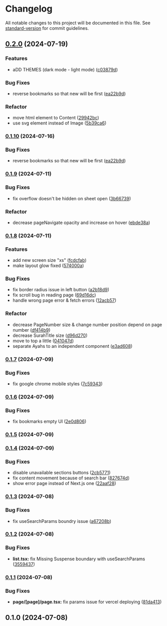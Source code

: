 # Changelog

All notable changes to this project will be documented in this file. See [standard-version](https://github.com/conventional-changelog/standard-version) for commit guidelines.

## [0.2.0](https://github.com/USERNAME/REPOSITORY_NAME/compare/v0.1.9...v0.2.0) (2024-07-19)


### Features

* aDD THEMES (dark mode - light mode) ([c03879d](https://github.com/USERNAME/REPOSITORY_NAME/commitsc03879d2edaaddc2b0939cd259dc15332f6bac6d))


### Bug Fixes

* reverse bookmarks so that new will be first ([ea22b9d](https://github.com/USERNAME/REPOSITORY_NAME/commitsea22b9d32a8f0860b8688fdc0cdb7d3dd950e435))


### Refactor

* move html element to Content ([29942bc](https://github.com/USERNAME/REPOSITORY_NAME/commits29942bcc359280e7fe8813937e3df1fe452c9d67))
* use svg element instead of Image ([5b39ca6](https://github.com/USERNAME/REPOSITORY_NAME/commits5b39ca6d79a17c984bac5c9b0c2091cb4e1943f2))

### [0.1.10](https://github.com/USERNAME/REPOSITORY_NAME/compare/v0.1.9...v0.1.10) (2024-07-16)


### Bug Fixes

* reverse bookmarks so that new will be first ([ea22b9d](https://github.com/USERNAME/REPOSITORY_NAME/commitsea22b9d32a8f0860b8688fdc0cdb7d3dd950e435))

### [0.1.9](https://github.com/USERNAME/REPOSITORY_NAME/compare/v0.1.8...v0.1.9) (2024-07-11)


### Bug Fixes

* fix overflow doesn't be hidden on sheet open ([3b66739](https://github.com/USERNAME/REPOSITORY_NAME/commits3b667397ae11d2bc02656569493b48cdce5d1273))


### Refactor

* decrease pageNavigate opacity and increase on hover ([ebde38a](https://github.com/USERNAME/REPOSITORY_NAME/commitsebde38aa66ec57c7e8c41e8ced47e22c7189142f))

### [0.1.8](https://github.com/USERNAME/REPOSITORY_NAME/compare/v0.1.7...v0.1.8) (2024-07-11)


### Features

* add new screen size "xs" ([fcdcfab](https://github.com/USERNAME/REPOSITORY_NAME/commitsfcdcfabd5938bbbee44c21b4d358897f182e4499))
* make layout glow fixed ([574000a](https://github.com/USERNAME/REPOSITORY_NAME/commits574000a140107bbdb0db7bf6f0f6d01f50f153bb))


### Bug Fixes

* fix border radius issue in left button ([a2b18d9](https://github.com/USERNAME/REPOSITORY_NAME/commitsa2b18d91a574fde3a5931cd353806cbe67c9943d))
* fix scroll bug in reading page ([69d16dc](https://github.com/USERNAME/REPOSITORY_NAME/commits69d16dc8a01d4ef576043fc4b3852a34e636a6b1))
* handle wrong page error & fetch errors ([12acb57](https://github.com/USERNAME/REPOSITORY_NAME/commits12acb579f3e1ea3c55e19a8b5d8f0d2f7d7e3289))


### Refactor

* decrease PageNumber size & change number position depend on page number ([df414b9](https://github.com/USERNAME/REPOSITORY_NAME/commitsdf414b9827a5cd8b8af1a5c50033223f13cd4e42))
* decrease SurahTitle size ([d96d270](https://github.com/USERNAME/REPOSITORY_NAME/commitsd96d270cd213fb52ddb3cbfdfb64cef374d7d279))
* move to top a little ([041047d](https://github.com/USERNAME/REPOSITORY_NAME/commits041047d080a91b1444a651d714af2790331a2753))
* separate Ayahs to an independent component ([e3ad608](https://github.com/USERNAME/REPOSITORY_NAME/commitse3ad608c4186e244b9b49eb4aecb0a0c2d6b1c1d))

### [0.1.7](https://github.com/USERNAME/REPOSITORY_NAME/compare/v0.1.6...v0.1.7) (2024-07-09)


### Bug Fixes

* fix google chrome mobile styles ([7c59343](https://github.com/USERNAME/REPOSITORY_NAME/commits7c5934342a38bd69d6e63c09d79e9195847c5156))

### [0.1.6](https://github.com/USERNAME/REPOSITORY_NAME/compare/v0.1.5...v0.1.6) (2024-07-09)


### Bug Fixes

* fix bookmarks empty UI ([2e0d806](https://github.com/USERNAME/REPOSITORY_NAME/commits2e0d806d1522badafa9dffa428257f6f50bfad81))

### [0.1.5](https://github.com/USERNAME/REPOSITORY_NAME/compare/v0.1.4...v0.1.5) (2024-07-09)

### [0.1.4](https://github.com/USERNAME/REPOSITORY_NAME/compare/v0.1.3...v0.1.4) (2024-07-09)


### Bug Fixes

* disable unavailable sections buttons ([2cb5771](https://github.com/USERNAME/REPOSITORY_NAME/commits2cb5771a505f602ca2d455d9deacc5c8004f042a))
* fix content movement because of search bar ([827674d](https://github.com/USERNAME/REPOSITORY_NAME/commits827674d335ed898b0924c56177fe9b6a279ba461))
* show error page instead of Next.js one ([22aaf28](https://github.com/USERNAME/REPOSITORY_NAME/commits22aaf28bb04cd18c997ca3475f66fd568e2903bc))

### [0.1.3](https://github.com/USERNAME/REPOSITORY_NAME/compare/v0.1.2...v0.1.3) (2024-07-08)


### Bug Fixes

* fix useSearchParams boundry issue ([a67208b](https://github.com/USERNAME/REPOSITORY_NAME/commitsa67208b01edb4e12a821075374563a97d13962b3))

### [0.1.2](https://github.com/USERNAME/REPOSITORY_NAME/compare/v0.1.1...v0.1.2) (2024-07-08)


### Bug Fixes

* **list.tsx:** fix Missing Suspense boundary with useSearchParams ([3559437](https://github.com/USERNAME/REPOSITORY_NAME/commits3559437f0d9264150fa44ad3abab213fecc687ae))

### [0.1.1](https://github.com/USERNAME/REPOSITORY_NAME/compare/v0.1.0...v0.1.1) (2024-07-08)


### Bug Fixes

* **page/[page]/page.tsx:** fix params issue for vercel deploying ([81da413](https://github.com/USERNAME/REPOSITORY_NAME/commits81da41368a84f549fe484b65658227720122fd33))

## 0.1.0 (2024-07-08)
